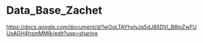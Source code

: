 # Data_Base_Zachet

https://docs.google.com/document/d/1wOoLTAYhxlvJq5dJ85DVl_B8loZwFUUoAGH4hsmMMIk/edit?usp=sharing
